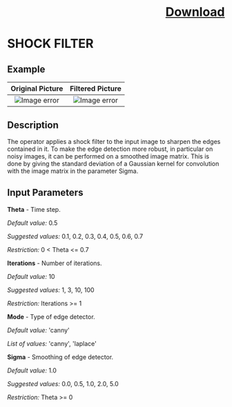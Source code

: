 # <p align="right"><a class="github-button" aria-label="Download ntkme/github-buttons on GitHub" href="https://github.com/Balluff-BVS/TestScripts/blob/master/Filters/Enhacement/ShockFilter/shock_filter.zip" data-icon="octicon-cloud-download">Download</a></p>

SHOCK FILTER 
==========

## Example

Original Picture             | Filtered Picture
:-------------------------:|:-------------------------:
![Image error](https://github.com/Balluff-BVS/TestScripts/blob/master/Filters/Enhacement/ShockFilter/Image.png?raw=true)  |  ![Image error](https://github.com/Balluff-BVS/TestScripts/blob/master/Filters/Enhacement/ShockFilter/SharpenedImage.png?raw=true)

Description
----------
The operator applies a shock filter to the input image to sharpen the edges contained in it. To make the edge detection more robust, in particular on noisy images, it can be performed on a smoothed image matrix. This is done by giving the standard deviation of a Gaussian kernel for convolution with the image matrix in the parameter Sigma.

Input Parameters
----------

**Theta** - Time step.

*Default value:* 0.5

*Suggested values:* 0.1, 0.2, 0.3, 0.4, 0.5, 0.6, 0.7

*Restriction:* 0 < Theta <= 0.7


**Iterations** - Number of iterations.

 *Default value:* 10
 
*Suggested values:* 1, 3, 10, 100

*Restriction:* Iterations >= 1


**Mode** - Type of edge detector.

 *Default value:* 'canny'
 
*List of values:* 'canny', 'laplace'


**Sigma** - Smoothing of edge detector.

 *Default value:* 1.0
 
*Suggested values:* 0.0, 0.5, 1.0, 2.0, 5.0

*Restriction:* Theta >= 0


